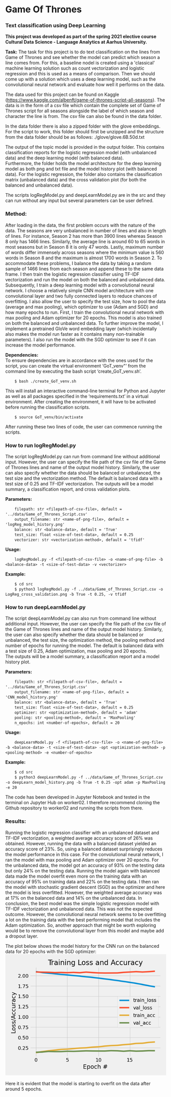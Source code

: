 # Game Of Thrones 
### Text classification using Deep Learning
**This project was developed as part of the spring 2021 elective course Cultural Data Science - Language Analytics at Aarhus University.** <br>

__Task:__ The task for this project is to do text classification on the lines from Game of Thrones and see whether the model can predict which season a line comes from. 
For this, a baseline nodel is created using a 'classical' machine learning solution such as count vectorization and logistic regression and this is used as a means of comparison.
Then we should come up with a solution which uses a deep learning model, such as the convolutional neural network and evaluate how well it performs on the data.

The data used for this project can be found on Kaggle (https://www.kaggle.com/albenft/game-of-thrones-script-all-seasons). 
The data is in the form of a csv file which contain the complete set of Game of Thrones script for all seasons alongside the label of which season and character the line is from.
The csv file can also be found in the data folder. <br>

In the data folder there is also a zipped folder with the glove embeddings. For the script to work, this folder should first be unzipped and the structure from the data folder should be as follows:
./glove/glove.6B.50d.txt <br>

The output of the topic model is provided in the output folder. This contains classification reports for the logistic regression model (with unbalanced data) and the deep learning model (with balanced data).  
Furthermore, the folder holds the model architecture for the deep learning model as both png and txt file and the model history plot (with balanced data).
For the logistic regression, the folder also contains the classification matrix (unbalanced data) and the cross validation plot (for both the balanced and unbalanced data). <br>

The scripts logRegModel.py and deepLearnModel.py are in the src and they can run without any input but several parameters can be user defined. <br>

### Method: <br>
After loading in the data, the first problem occurs with the nature of the data. The seasons are very unbalanced in number of lines and also in length of lines. 
For instance, Season 2 has more than 3900 lines whereas Season 8 only has 1466 lines. Similarly, the average line is around 60 to 65 words in most seasons but in Season 8 it is only 47 words. 
Lastly, maximum number of words differ immensely across seasons where the minimum value is 560 words in Season 8 and the maximum is almost 1700 words in Season 2. 
To accommodate these problems, I balance the data by taking a random sample of 1466 lines from each season and append these to the same data frame. 
I then train the logistic regression classifier using TF-IDF vectorization and run the model on both the balanced and unbalanced data. 
Subsequently, I train a deep learning model with a convolutional neural network. 
I choose a relatively simple CNN model architecture with one convolutional layer and two fully connected layers to reduce chances of overfitting. 
I also allow the user to specify the test size, how to pool the data (average and max pooling), which optimizer to use (Adam and SGD) and how many epochs to run. 
First, I train the convolutional neural network with max pooling and Adam optimizer for 20 epochs. This model is also trained on both the balanced and unbalanced data. 
To further improve the model, I implement a pretrained GloVe word embedding layer (which incidentally also makes the model run faster as it contains many non-trainable parameters). 
I also run the model with the SGD optimizer to see if it can increase the model performance.



__Dependencies:__ <br>
To ensure dependencies are in accordance with the ones used for the script, you can create the virtual environment ‘GoT_venv"’ from the command line by executing the bash script ‘create_GoT_venv.sh’. 

```
    $ bash ./create_GoT_venv.sh
```
This will install an interactive command-line terminal for Python and Jupyter as well as all packages specified in the ‘requirements.txt’ in a virtual environment. 
After creating the environment, it will have to be activated before running the classification scripts.
```    
    $ source GoT_venv/bin/activate
```
After running these two lines of code, the user can commence running the scripts. <br>

### How to run logRegModel.py <br>

The script logRegModel.py can run from command line without additional input. 
However, the user can specify the file path of the csv file of the Game of Thrones lines and name of the output model history. 
Similarly, the user can also specify whether the data should be balanced or unbalanced, the test size and the vectorization method. 
The default is balanced data with a test size of 0.25 and TF-IDF vectorization. 
The outputs will be a model summary, a classification report, and cross validation plots. <br>

__Parameters:__ <br>
```
    filepath: str <filepath-of-csv-file>, default = '../data/Game_of_Thrones_Script.csv'
    output_filename: str <name-of-png-file>, default = 'logReg_model_history.png'
    balance: str <balance-data>, default = 'True'
    test_size: float <size-of-test-data>, default = 0.25
    vectorizer: str <vectorization-method>, default = 'tfidf'
```
    
__Usage:__ <br>
```
    logRegModel.py -f <filepath-of-csv-file> -o <name-of-png-file> -b <balance-data> -t <size-of-test-data> -v <vectorizer>
```
    
__Example:__ <br>
```
    $ cd src
    $ python3 logRegModel.py -f ../data/Game_of_Thrones_Script.csv -o LogReg_cross_validation.png -b True -t 0.25, -v tfidf

```


### How to run deepLearnModel.py <br>

The script deepLearnModel.py can also run from command line without additional input. 
However, the user can specify the file path of the csv file of the Game of Thrones lines and name of the output model history. 
Similarly, the user can also specify whether the data should be balanced or unbalanced, the test size, the optimization method, the pooling method and number of epochs for running the model. 
The default is balanced data with a test size of 0.25, Adam optimization, max pooling and 20 epochs.  
The outputs will be a model summary, a classification report and a model history plot. <br>

__Parameters:__ <br>
```
    filepath: str <filepath-of-csv-file>, default = '../data/Game_of_Thrones_Script.csv'
    output_filename: str <name-of-png-file>, default = 'CNN_model_history.png'
    balance: str <balance-data>, default = 'True'
    test_size: float <size-of-test-data>, default = 0.25
    optimizer: str <optimization-method>, default = 'adam'
    pooling: str <pooling-method>, default = 'MaxPooling'
    n_epochs: int <number-of-epochs>, default = 20
```
    
__Usage:__ <br>
```
    deepLearnModel.py -f <filepath-of-csv-file> -o <name-of-png-file> -b <balance-data> -t <size-of-test-data> -opt <optimization-method> -p <pooling-method> -e <number-of-epochs>
```
    
__Example:__ <br>
```
    $ cd src
    $ python3 deepLearnModel.py -f ../data/Game_of_Thrones_Script.csv -o deepLearn_model_history.png -b True -t 0.25 -opt adam -p MaxPooling -e 20

```
The code has been developed in Jupyter Notebook and tested in the terminal on Jupyter Hub on worker02. I therefore recommend cloning the Github repository to worker02 and running the scripts from there. 

### Results:
Running the logistic regression classifier with an unbalanced dataset and TF-IDF vectorization, a weighted average accuracy score of 26% was obtained. 
However, running the data with a balanced dataset yielded an accuracy score of 23%. So, using a balanced dataset surprisingly reduces the model performance in this case.
For the convolutional neural network, I ran the model with max pooling and Adam optimizer over 20 epochs. 
For the unbalanced data, the model got an accuracy of 93% on the testing data but only 24% on the testing data. 
Running the model again with balanced data made the model overfit even more on the training data with an accuracy of 95% on training data and 22% on the testing data. 
I then ran the model with stochastic gradient descent (SGD) as the optimizer and here the model is less overfitted. 
However, the weighted average accuracy was at 17% on the balanced data and 14% on the unbalanced data.
In conclusion, the best model was the simple logistic regression model with TF-IDF vectorization and unbalanced data. 
This was not the expected outcome. However, the convolutional neural network seems to be overfitting a lot on the training data with the best performing model that includes the Adam optimization. 
So, another approach that might be worth exploring would be to remove the convolutional layer from this model and maybe add a dropout layer.

The plot below shows the model history for the CNN run on the balanced data for 20 epochs with the SGD optimizer: <br>
![alt text](https://github.com/miemartinez/GameOfThronesClassification/blob/main/output/CNN_model_history.png?raw=true) <br>

Here it is evident that the model is starting to overfit on the data after around 5 epochs.
